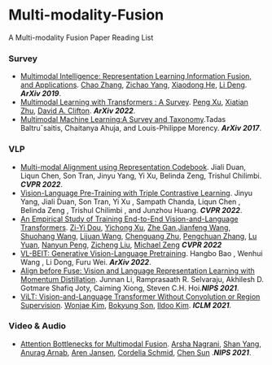 # Multi-modality-Fusion
A Multi-modality Fusion Paper Reading List

### Survey

- [Multimodal Intelligence: Representation Learning,Information Fusion, and Applications](https://arxiv.org/pdf/2010.04389.pdf). [Chao Zhang](https://arxiv.org/search/cs?searchtype=author&query=Zhang%2C+C), [Zichao Yang](https://arxiv.org/search/cs?searchtype=author&query=Yang%2C+Z), [Xiaodong He](https://arxiv.org/search/cs?searchtype=author&query=He%2C+X), [Li Deng](https://arxiv.org/search/cs?searchtype=author&query=Deng%2C+L).  ***ArXiv 2019***.
- [Multimodal Learning with Transformers : A Survey](https://arxiv.org/pdf/2206.06488.pdf).  [Peng Xu](https://arxiv.org/search/cs?searchtype=author&query=Xu%2C+P), [Xiatian Zhu](https://arxiv.org/search/cs?searchtype=author&query=Zhu%2C+X), [David A. Clifton](https://arxiv.org/search/cs?searchtype=author&query=Clifton%2C+D+A).  ***ArXiv 2022***.
- [Multimodal Machine Learning:A Survey and Taxonomy](https://arxiv.org/pdf/1705.09406.pdf).Tadas Baltruˇsaitis, Chaitanya Ahuja, and Louis-Philippe Morency. ***ArXiv 2017***.



### VLP

* [Multi-modal Alignment using Representation Codebook](https://arxiv.org/pdf/2203.00048.pdf).  Jiali Duan, Liqun Chen, Son Tran, Jinyu Yang, Yi Xu, Belinda Zeng, Trishul Chilimbi. ***CVPR 2022***.
* [Vision-Language Pre-Training with Triple Contrastive Learning](https://arxiv.org/pdf/2202.10401.pdf). Jinyu Yang, Jiali Duan, Son Tran, Yi Xu , Sampath Chanda, Liqun Chen , Belinda Zeng , Trishul Chilimbi , and Junzhou Huang. ***CVPR 2022***.
* [An Empirical Study of Training End-to-End Vision-and-Language Transformers](https://arxiv.org/pdf/2111.02387.pdf). [Zi-Yi Dou](https://arxiv.org/search/cs?searchtype=author&query=Dou%2C+Z), [Yichong Xu](https://arxiv.org/search/cs?searchtype=author&query=Xu%2C+Y), [Zhe Gan](https://arxiv.org/search/cs?searchtype=author&query=Gan%2C+Z),[Jianfeng Wang](https://arxiv.org/search/cs?searchtype=author&query=Wang%2C+J), [Shuohang Wang](https://arxiv.org/search/cs?searchtype=author&query=Wang%2C+S), [Lijuan Wang](https://arxiv.org/search/cs?searchtype=author&query=Wang%2C+L), [Chenguang Zhu](https://arxiv.org/search/cs?searchtype=author&query=Zhu%2C+C), [Pengchuan Zhang](https://arxiv.org/search/cs?searchtype=author&query=Zhang%2C+P), [Lu Yuan](https://arxiv.org/search/cs?searchtype=author&query=Yuan%2C+L), [Nanyun Peng](https://arxiv.org/search/cs?searchtype=author&query=Peng%2C+N), [Zicheng Liu](https://arxiv.org/search/cs?searchtype=author&query=Liu%2C+Z), [Michael Zeng](https://arxiv.org/search/cs?searchtype=author&query=Zeng%2C+M) ***CVPR 2022***
* [VL-BEIT: Generative Vision-Language Pretraining](https://arxiv.org/pdf/2206.01127.pdf).  Hangbo Bao , Wenhui Wang , Li Dong, Furu Wei. ***ArXiv 2022***.
* [Align before Fuse: Vision and Language Representation Learning with Momentum Distillation](https://arxiv.org/pdf/2107.07651.pdf). Junnan Li, Ramprasaath R. Selvaraju, Akhilesh D. Gotmare Shafiq Joty, Caiming Xiong, Steven C.H. Hoi.***NIPS 2021***.
* [ViLT: Vision-and-Language Transformer Without Convolution or Region Supervision](https://arxiv.org/pdf/2102.03334.pdf). [Wonjae Kim](https://arxiv.org/search/stat?searchtype=author&query=Kim%2C+W), [Bokyung Son](https://arxiv.org/search/stat?searchtype=author&query=Son%2C+B), [Ildoo Kim](https://arxiv.org/search/stat?searchtype=author&query=Kim%2C+I). ***ICLM 2021***.

### Video & Audio

* [Attention Bottlenecks for Multimodal Fusion](https://arxiv.org/pdf/2107.00135.pdf). [Arsha Nagrani](https://arxiv.org/search/cs?searchtype=author&query=Nagrani%2C+A), [Shan Yang](https://arxiv.org/search/cs?searchtype=author&query=Yang%2C+S), [Anurag Arnab](https://arxiv.org/search/cs?searchtype=author&query=Arnab%2C+A), [Aren Jansen](https://arxiv.org/search/cs?searchtype=author&query=Jansen%2C+A), [Cordelia Schmid](https://arxiv.org/search/cs?searchtype=author&query=Schmid%2C+C), [Chen Sun](https://arxiv.org/search/cs?searchtype=author&query=Sun%2C+C) .***NIPS 2021***.

